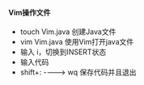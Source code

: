 #### Vim操作文件

- touch Vim.java 创建Java文件
- vim Vim.java 使用Vim打开java文件
- 输入 i，切换到INSERT状态
- 输入代码
- shift+: ----> wq 保存代码并且退出